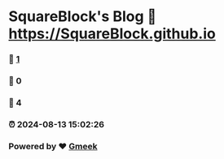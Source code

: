 # SquareBlock's Blog :link: https://SquareBlock.github.io 
### :page_facing_up: [1](https://SquareBlock.github.io/tag.html) 
### :speech_balloon: 0 
### :hibiscus: 4 
### :alarm_clock: 2024-08-13 15:02:26 
### Powered by :heart: [Gmeek](https://github.com/Meekdai/Gmeek)
